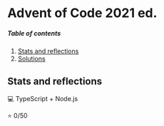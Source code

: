 # Advent of Code 2021 ed.

##### Table of contents
1. [Stats and reflections](#stats-and-reflections)
2. [Solutions](#solutions)

## Stats and reflections

:computer: TypeScript + Node.js

:star: 0/50